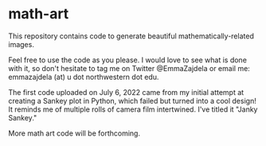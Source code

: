 # math-art
This repository contains code to generate beautiful mathematically-related images. 

Feel free to use the code as you please. I would love to see what is done with it, so don't hesitate to tag me on Twitter @EmmaZajdela or email me: emmazajdela (at) u dot northwestern dot edu. 

The first code uploaded on July 6, 2022 came from my initial attempt at creating a Sankey plot in Python, which failed but turned into a cool design! It reminds me of multiple rolls of camera film intertwined. I've titled it "Janky Sankey." 

More math art code will be forthcoming. 
